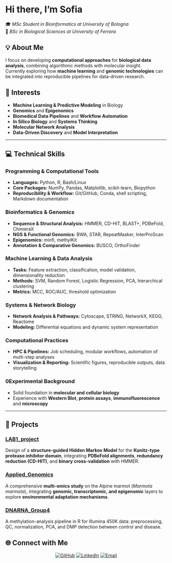 # Hi there, I’m **Sofia**  

🎓 *MSc Student in Bioinformatics at University of Bologna*  
🧬 *BSc in Biological Sciences at University of Ferrara*  

## 💡 About Me  

I focus on developing **computational approaches** for **biological data analysis**, combining algorithmic methods with molecular insight.  
Currently exploring how **machine learning** and **genomic technologies** can be integrated into reproducible pipelines for data-driven research.  

## 🧬 Interests  

- **Machine Learning & Predictive Modeling** in Biology  
- **Genomics** and **Epigenomics**  
- **Biomedical Data Pipelines** and **Workflow Automation**  
- **In Silico Biology** and **Systems Thinking**  
- **Molecular Network Analysis**  
- **Data-Driven Discovery** and **Model Interpretation**

---
 
## 💻 Technical Skills  

### Programming & Computational Tools  
- **Languages:** Python, R, Bash/Linux  
- **Core Packages:** NumPy, Pandas, Matplotlib, scikit-learn, Biopython  
- **Reproducibility & Workflow:** Git/GitHub, Conda, shell scripting, Markdown documentation  

### Bioinformatics & Genomics  
- **Sequence & Structural Analysis:** HMMER, CD-HIT, BLAST+, PDBeFold, ChimeraX  
- **NGS & Functional Genomics:** BWA, STAR, RepeatMasker, InterProScan  
- **Epigenomics:** minfi, methylKit  
- **Annotation & Comparative Genomics:** BUSCO, OrthoFinder  

### Machine Learning & Data Analysis  
- **Tasks:** Feature extraction, classification, model validation, dimensionality reduction  
- **Methods:** SVM, Random Forest, Logistic Regression, PCA, hierarchical clustering  
- **Metrics:** MCC, ROC/AUC, threshold optimization  

### Systems & Network Biology  
- **Network Analysis & Pathways:** Cytoscape, STRING, NetworkX, KEGG, Reactome  
- **Modeling:** Differential equations and dynamic system representation  

### Computational Practices  
- **HPC & Pipelines:** Job scheduling, modular workflows, automation of multi-step analyses  
- **Visualization & Reporting:** Scientific figures, reproducible outputs, data storytelling  

### 0Experimental Background  
- Solid foundation in **molecular and cellular biology**  
- Experience with **Western Blot**, **protein assays**, **immunofluorescence** and **microscopy**

---

## 📂 Projects  

### [LAB1_project](https://github.com/sofianatale/LAB1_project)
Design of a **structure-guided Hidden Markov Model** for the **Kunitz-type protease inhibitor domain**, integrating **PDBeFold alignments**, **redundancy reduction (CD-HIT)**, and **binary cross-validation** with HMMER.

### [Applied_Genomics](https://github.com/sofianatale/Applied_Genomics)
A comprehensive **multi-omics study** on the Alpine marmot (*Marmota marmota*), integrating **genomic, transcriptomic, and epigenomic** layers to explore **environmental adaptation mechanisms**.

### [DNARNA_Group4](https://github.com/sofianatale/DNARNA_Group4)
A methylation-analysis pipeline in R for Illumina 450K data: preprocessing, QC, normalization, PCA, and DMP detection between control and disease.

## 🌐 Connect with Me  

<div align="center">

[![GitHub](https://img.shields.io/badge/GitHub-181717?logo=github&logoColor=white)](https://github.com/sofianatale)
[![LinkedIn](https://img.shields.io/badge/LinkedIn-0A66C2?logo=linkedin&logoColor=white)](https://www.linkedin.com/in/sofia-natale-082579347)
[![Email](https://img.shields.io/badge/Email-sofianatale06%40gmail.com-8A2BE2?logo=gmail&logoColor=white)](mailto:sofianatale06@gmail.com)

</div>
